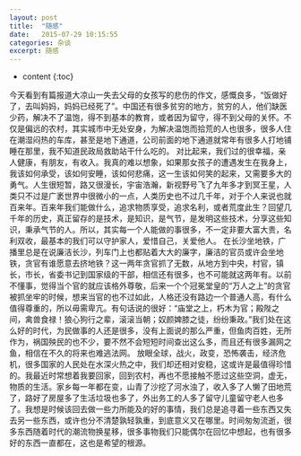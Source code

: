 ```yaml
---
layout: post
title:  "随感"
date:   2015-07-29 10:15:55
categories: 杂谈
excerpt: 随感
---
```


* content
{:toc}

今天看到有篇报道大凉山一失去父母的女孩写的悲伤的作文，感慨良多，“饭做好了，去叫妈妈，妈妈已经死了”。中国还有很多贫穷的地方，贫穷的人，他们缺医少药，解决不了温饱，得不到基本的教育，或者因为留守，得不到父母的关怀。不仅是偏远的农村，其实城市中无处安身，为解决温饱而拾荒的人也很多，很多人住在潮湿闷热的车库，甚至是地下通道，公司前面的地下通道就常年有很多人打地铺睡在那里，我不知道民政局救助站干什么吃的。
对比起来，我们过的很幸福，亲人健康，有朋友，有收入。我真的难以想象，如果那女孩子的遭遇发生在我身上，我该如何承受，该如何安睡，该如何悲痛，这一生该如何笑的起来，又需要多大的勇气。人生很短暂，路又很漫长，宇宙浩瀚，新视野号飞了九年多才到冥王星，人类只不过是广袤世界中很微小的一点，人类历史也不过几千年，对于个人来说也就百来年。百来年我们能做什么，追求物质享受，追求名利，或者荒度此生？回望几千年的历史，真正留存的是技术，是知识，是气节，是发明这些技术，分享这些知识，秉承气节的人。所以，其实每一个人能做的事很多，不一定非要大富大贵，名利双收，最基本的我们可以守护家人，爱惜自己，关爱他人。
在长沙坐地铁，广播里总是在说廉洁长沙，列车门上也都贴着大大的廉字，廉洁的官员或许会坐地铁，贪官有谁愿意去挤地铁？这一两年贪官抓了无数，从地方到中央，村官，镇长，市长，省委书记到国家级的干部，相信还有很多，也不可能就这两年有。以前不懂事，觉得当个官的就应该格外尊敬，后来一个个冠冕堂皇的“万人之上”的贪官被抓坐牢的时候，想来当官的也不过如此，人格还没有路边一个普通人高，有什么值得尊重的，所以毋需卑亢。有句话说的很好：“庙堂之上，朽木为官；殿陛之间，禽兽食禄！狼心狗行之辈，滚滚当朝；奴颜婢膝之徒，纷纷秉政。”我们处在这么好的时代，为民做事的人还是很多，没有上面说的那么严重，但鱼肉百姓，无所作为，祸国殃民的也不少，要不然不会短短时间查出这么多，而且还有很多漏网之鱼，相信在不久的将来也难逃法网。
放眼全球，战火，政变，恐怖袭击，经济危机，很多国家的人民处在水深火热之中，我们却还相对安稳，这或许是最值得珍惜的。我最近时常想着我要回家，回到农村，再也不愿接触不愿过这些空洞，虚无，物质的生活。家乡每一年都在变，山青了沙挖了河水浊了，收入多了人懒了田地荒了，路好了房屋多了生活垃圾也多了，外出务工的人多了留守儿童留守老人也多了。我想是时候该回去做一些力所能及的好的事情，我们总是追寻着一些东西又失去另一些东西，或许也分不清楚孰轻孰重，到底意义又在哪里。时间匆匆流逝，很多东西随着时代的潮流物换星移，很多事物我们只能偶尔在回忆中想起，也有很多好的东西一直都在，这也是希望的根源。
